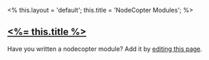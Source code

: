 <%
this.layout = 'default';
this.title = 'NodeCopter Modules';
%>

<h2 id="modules"><a href="#modules"><%= this.title %></a></h2>

Have you written a nodecopter module? Add it by [editing this page](#link).

